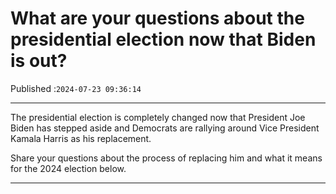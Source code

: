 # What are your questions about the presidential election now that Biden is out?

Published :`2024-07-23 09:36:14`

---

The presidential election is completely changed now that President Joe Biden has stepped aside and Democrats are rallying around Vice President Kamala Harris as his replacement.

Share your questions about the process of replacing him and what it means for the 2024 election below.

---

